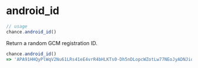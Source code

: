 # android_id

```js
// usage
chance.android_id()
```

Return a random GCM registration ID.

```js
chance.android_id()
=> 'APA91HHQyPlWqV2Nu61LRs41eE4vrR4bHLKTs0-Dh5nDLopcWZotLw77NEoJyADNJiq6cwY0jMM02y8aacLs6fe2_ynweFjZJVVevKON-32826v-EFoayyThU3-42YEUY9pCScU_n73yRNSOlTk5W6iPtrDkQ3a6_BvOxRbSYi3E6QEY0ZuIQF0'
```
